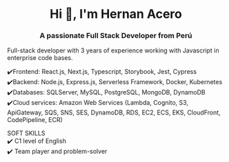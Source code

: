 <h1 align="center">Hi 👋, I'm Hernan Acero</h1>
<h3 align="center">A passionate Full Stack Developer from Perú</h3>

Full-stack developer with 3 years of experience working with Javascript in enterprise code bases.

✔️Frontend: React.js, Next.js, Typescript, Storybook, Jest, Cypress
<br>
✔️Backend: Node.js, Express.js, Serverless Framework, Docker, Kubernetes
<br>
✔️Databases: SQLServer, MySQL, PostgreSQL, MongoDB, DynamoDB
<br>
✔️Cloud services: Amazon Web Services (Lambda, Cognito, S3, ApiGateway, SQS, SNS, SES, DynamoDB, RDS, EC2, ECS, EKS, CloudFront, CodePipeline, ECR)
<br>

SOFT SKILLS
<br>
✔️ C1 level of English
<br>
✔️ Team player and problem-solver
